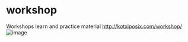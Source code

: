 # workshop
Workshops learn and practice material
http://kotxiposix.com/workshop/
![image](https://user-images.githubusercontent.com/79278824/166985155-7b9ca522-457d-4882-b3af-1006702d2a3a.png)
